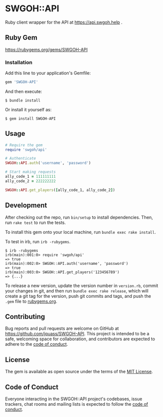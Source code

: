 # SWGOH::API
Ruby client wrapper for the API at https://api.swgoh.help .

## Ruby Gem
https://rubygems.org/gems/SWGOH-API

### Installation

Add this line to your application's Gemfile:

```ruby
gem 'SWGOH-API'
```

And then execute:

    $ bundle install

Or install it yourself as:

    $ gem install SWGOH-API

## Usage
```ruby
# Require the gem
require 'swgoh/api'

# Authenticate
SWGOH::API.auth('username', 'password')

# Start making requests
ally_code_1 = 111111111
ally_code_2 = 222222222

SWGOH::API.get_players([ally_code_1, ally_code_2])
```

## Development

After checking out the repo, run `bin/setup` to install dependencies. Then, run `rake test` to run the tests.

To install this gem onto your local machine, run `bundle exec rake install`. 

To test in irb, run `irb -rubygems`.

    $ irb -rubygems
    irb(main):001:0> require 'swgoh/api'
    => true
    irb(main):002:0> SWGOH::API.auth('username', 'password')
    => true
    irb(main):003:0> SWGOH::API.get_players('123456789')
    => {...}

To release a new version, update the version number in `version.rb`, commit your changes in git, and then run `bundle exec rake release`, which will create a git tag for the version, push git commits and tags, and push the `.gem` file to [rubygems.org](https://rubygems.org).

## Contributing

Bug reports and pull requests are welcome on GitHub at https://github.com/jquass/SWGOH-API. This project is intended to be a safe, welcoming space for collaboration, and contributors are expected to adhere to the [code of conduct](https://github.com/jquass/SWGOH-API/blob/master/CODE_OF_CONDUCT.md).

## License

The gem is available as open source under the terms of the [MIT License](https://opensource.org/licenses/MIT).

## Code of Conduct

Everyone interacting in the SWGOH::API project's codebases, issue trackers, chat rooms and mailing lists is expected to follow the [code of conduct](https://github.com/jquass/SWGOH-API/blob/master/CODE_OF_CONDUCT.md).
